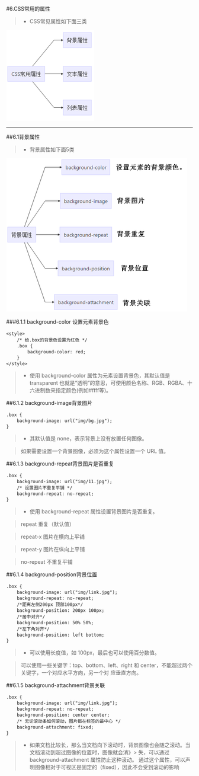 #6.CSS常用的属性
> * CSS常见属性如下面三类

![](/assets/CSSchangyongshuxingg.png)
***
##6.1背景属性
> * 背景属性如下面5类

![](/assets/beijingshuxing.png)

###6.1.1 background-color 设置元素背景色
```
<style>
    /* 给.box的背景色设置为红色 */
    .box {
        background-color: red;
    }
</style>
```
> * 使用 background-color 属性为元素设置背景色，其默认值是 transparent 也就是“透明”的意思，可使用颜色名称、RGB、RGBA、十六进制数来指定颜色(例如#ffff等)。

##6.1.2 background-image背景图片


```
.box {
    background-image: url("img/bg.jpg");
}

```
> * 其默认值是 none，表示背景上没有放置任何图像。

>如果需要设置一个背景图像，必须为这个属性设置一个 URL 值。

##6.1.3 background-repeat背景图片是否重复


```
.box {
    background-image: url("img/11.jpg");
    /* 设置图片不重复平铺 */
    background-repeat: no-repeat;
}

```
> * 使用 background-repeat 属性设置背景图片是否重复。

>repeat 重复（默认值）

>repeat-x 图片在横向上平铺

>repeat-y 图片在纵向上平铺

>no-repeat 不重复平铺


##6.1.4 background-position背景位置


```
.box {
    background-image: url("img/link.jpg");
    background-repeat: no-repeat;
    /*距离左侧200px 顶部100px*/
    background-position: 200px 100px;
    /*居中对齐*/
    background-position: 50% 50%;
    /*左下角对齐*/
    background-position: left bottom;
}

```
> * 可以使用长度值，如 100px，最后也可以使用百分数值。

> 可以使用一些关键字：top、bottom、left、right 和 center，不能超过两个关键字，一个对应水平方向，另一个对 应垂直方向。

##6.1.5 background-attachment背景关联


```
.box {
    background-image: url("img/link.jpg");
    background-repeat: no-repeat;
    background-position: center center;
    /* 无论滚动条如何滚动，图片都在标签的最中心 */
    background-attachment: fixed;
}
```
> * 如果文档比较长，那么当文档向下滚动时，背景图像也会随之滚动。当文档滚动到超过图像的位置时，图像就会消》> 失，可以通过 background-attachment 属性防止这种滚动。
> 通过这个属性，可以声明图像相对于可视区是固定的（fixed），因此不会受到滚动的影响












